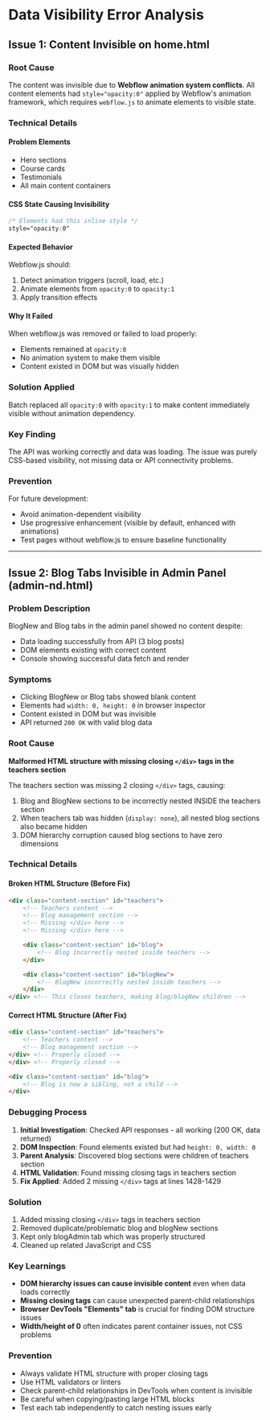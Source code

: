 # Data Visibility Error Analysis

## Issue 1: Content Invisible on home.html

### Root Cause
The content was invisible due to **Webflow animation system conflicts**. All content elements had `style="opacity:0"` applied by Webflow's animation framework, which requires `webflow.js` to animate elements to visible state.

### Technical Details

#### Problem Elements
- Hero sections
- Course cards
- Testimonials
- All main content containers

#### CSS State Causing Invisibility
```css
/* Elements had this inline style */
style="opacity:0"
```

#### Expected Behavior
Webflow.js should:
1. Detect animation triggers (scroll, load, etc.)
2. Animate elements from `opacity:0` to `opacity:1`
3. Apply transition effects

#### Why It Failed
When webflow.js was removed or failed to load properly:
- Elements remained at `opacity:0`
- No animation system to make them visible
- Content existed in DOM but was visually hidden

### Solution Applied
Batch replaced all `opacity:0` with `opacity:1` to make content immediately visible without animation dependency.

### Key Finding
The API was working correctly and data was loading. The issue was purely CSS-based visibility, not missing data or API connectivity problems.

### Prevention
For future development:
- Avoid animation-dependent visibility
- Use progressive enhancement (visible by default, enhanced with animations)
- Test pages without webflow.js to ensure baseline functionality

---

## Issue 2: Blog Tabs Invisible in Admin Panel (admin-nd.html)

### Problem Description
BlogNew and Blog tabs in the admin panel showed no content despite:
- Data loading successfully from API (3 blog posts)
- DOM elements existing with correct content
- Console showing successful data fetch and render

### Symptoms
- Clicking BlogNew or Blog tabs showed blank content
- Elements had `width: 0, height: 0` in browser inspector
- Content existed in DOM but was invisible
- API returned `200 OK` with valid blog data

### Root Cause
**Malformed HTML structure with missing closing `</div>` tags in the teachers section**

The teachers section was missing 2 closing `</div>` tags, causing:
1. Blog and BlogNew sections to be incorrectly nested INSIDE the teachers section
2. When teachers tab was hidden (`display: none`), all nested blog sections also became hidden
3. DOM hierarchy corruption caused blog sections to have zero dimensions

### Technical Details

#### Broken HTML Structure (Before Fix)
```html
<div class="content-section" id="teachers">
    <!-- Teachers content -->
    <!-- Blog management section -->
    <!-- Missing </div> here -->
    <!-- Missing </div> here -->

    <div class="content-section" id="blog">
        <!-- Blog incorrectly nested inside teachers -->
    </div>

    <div class="content-section" id="blogNew">
        <!-- BlogNew incorrectly nested inside teachers -->
    </div>
</div> <!-- This closes teachers, making blog/blogNew children -->
```

#### Correct HTML Structure (After Fix)
```html
<div class="content-section" id="teachers">
    <!-- Teachers content -->
    <!-- Blog management section -->
</div> <!-- Properly closed -->
</div> <!-- Properly closed -->

<div class="content-section" id="blog">
    <!-- Blog is now a sibling, not a child -->
</div>
```

### Debugging Process
1. **Initial Investigation**: Checked API responses - all working (200 OK, data returned)
2. **DOM Inspection**: Found elements existed but had `height: 0, width: 0`
3. **Parent Analysis**: Discovered blog sections were children of teachers section
4. **HTML Validation**: Found missing closing tags in teachers section
5. **Fix Applied**: Added 2 missing `</div>` tags at lines 1428-1429

### Solution
1. Added missing closing `</div>` tags in teachers section
2. Removed duplicate/problematic blog and blogNew sections
3. Kept only blogAdmin tab which was properly structured
4. Cleaned up related JavaScript and CSS

### Key Learnings
- **DOM hierarchy issues can cause invisible content** even when data loads correctly
- **Missing closing tags** can cause unexpected parent-child relationships
- **Browser DevTools "Elements" tab** is crucial for finding DOM structure issues
- **Width/height of 0** often indicates parent container issues, not CSS problems

### Prevention
- Always validate HTML structure with proper closing tags
- Use HTML validators or linters
- Check parent-child relationships in DevTools when content is invisible
- Be careful when copying/pasting large HTML blocks
- Test each tab independently to catch nesting issues early
